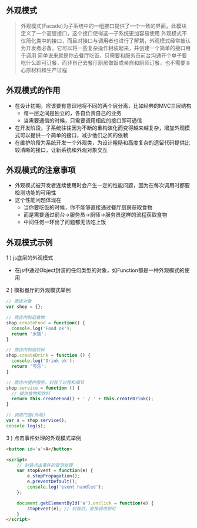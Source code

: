 ## 外观模式

> 外观模式(Facade)为子系统中的一组接口提供了一个一致的界面，此模块定义了一个高层接口，这个接口使得这一子系统更加容易使用
> 外观模式不仅简化类中的接口，而且对接口与调用者也进行了解耦，外观模式经常被认为开发者必备，它可以将一些复杂操作封装起来，并创建一个简单的接口用于调用
> 简单说来就是你去餐厅吃饭，只需要和服务员前台沟通开个单子要吃什么即可订餐，而非自己去餐厅厨房做饭或亲自和厨师订餐，也不需要关心原材料和生产过程

## 外观模式的作用

- 在设计初期，应该要有意识地将不同的两个层分离，比如经典的MVC三层结构
  * 每一层之间是独立的，各自负责自己的业务
  * 当需要通信的时候，只需要调用相应的接口即可通信
- 在开发阶段，子系统往往因为不断的重构演化而变得越来越复杂，增加外观模式可以提供一个简单的接口，减少他们之间的依赖
- 在维护阶段为系统开发一个外观类，为设计粗糙和高度复杂的遗留代码提供比较清晰的接口，让新系统和外观对象交互

## 外观模式的注意事项

- 外观模式被开发者连续使用时会产生一定的性能问题，因为在每次调用时都要检测功能的可用性
- 这个性能问题体现在
  * 当你要吃饭的时候，你不能够直接通过餐厅厨房获取食物
  * 而是需要通过前台->服务员->厨师->服务员这样的流程获取食物
  * 中间任何一环出了问题都无法吃上饭

## 外观模式示例

1 ) js底层的外观模式

- 在js中通过Object封装的任何类型的对象，如Function都是一种外观模式的使用

2 ) 模拟餐厅的外观模式举例

```javascript
// 商店对象
var shop = {};

// 商店内制造食物
shop.createFood = function() {
  console.log('Food ok');
  return '米饭';
}

// 商店内制造饮料
shop.createDrink = function () {
  console.log('Drink ok');
  return '可乐';
}

// 商店内提供服务，封装了过程和细节
shop.service = function () {
  // 提供食物和饮料
  return this.createFood() + ' / ' + this.createDrink();
}

// 调用门面(外观)
var s = shop.service();
console.log(s);
```

3 ) 点击事件处理的外观模式举例

```html
<button id='a'>A</button>

<script>
    // 封装点击事件的冒泡处理
    var stopEvent = function(e) {
        e.stopPropagation();
        e.preventDefault();
        console.log('event handled');
    };

    document.getElementById('a').onclick = function(e) {
        stopEvent(e); // 封装后，直接调用即可
    }
</script>
```